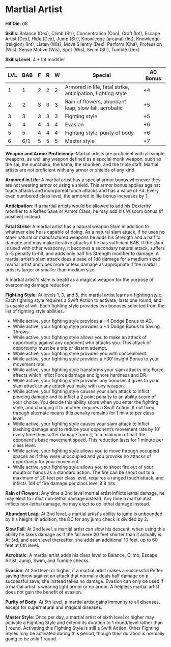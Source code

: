 # Martial Artist

**Hit Die**: d8

**Skills**: Balance (Dex), Climb (Str), Concentration (Con), Craft (Int), Escape Artist (Dex), Hide (Dex), Jump (Str), Knowledge (arcana) (Int), Knowledge (religion) (Int), Listen (Wis), Move Silently (Dex), Perform (Cha), Profession (Wis), Sense Motive (Wis), Spot (Wis), Swim (Str), Tumble (Dex)

**Skills/Level**: 4 + Int modifier

LVL | BAB | F | R | W | Special | AC Bonus
--- | --- | - | - | - | ------- | --- 
1   | 1   | 2 | 2 | 2 | Armored in life, fatal strike, anticipation, fighting style | +4
2   | 2   | 3 | 3 | 3 | Rain of flowers, abundant leap, slow fall, acrobatic		| +5
3   | 3   | 3 | 3 | 3 | Fighting style 												| +5
4   | 4   | 4 | 4 | 4 | Evasion		 												| +6
5   | 5   | 4 | 4 | 4 | Fighting style, purity of body								| +6
6   | 6/1 | 5 | 5 | 5 | Master style 			 									| +7

**Weapon and Armor Proficiency**: Martial artists are proficient with all simple weapons, as well any weapon defined as a special monk weapon, such as the sai, the nunchaku, the kama, the shuriken, and the triple staff. Martial artists are not proficient with any armor or shields of any kind.

**Armored in Life**: A martial artist has a special armor bonus whenever they are not wearing armor or using a shield. This armor bonus applies against touch attacks and incorporeal touch attacks and has a value of +4. Every even numbered class level, the armored in life bonus increases by 1. 

**Anticipation**: If a martial artists would be allowed to add his Dexterity modifier to a Reflex Save or Armor Class, he may add his Wisdom bonus (if positive) instead.

**Fatal Strike**: A martial artist has a natural weapon Slam in addition to whatever else he is capable of doing. As a natural slam attack, if he uses no other natural or manufactured weapons he adds his Strength and a half to damage and may make iterative attacks if he has sufficient BAB. If the slam is used with other weaponry, it becomes a secondary natural attack, suffers a -5 penalty to-hit, and adds only half his Strength modifier to damage. A martial artist’s slam attack does a base of 1d8 damage for a medium sized martial artist and does more or less damage as appropriate if the martial artist is larger or smaller than medium size.

A martial artist's slam is treatd as a magical weapon for the purpose of overcoming damage reduction.

**Fighting Style**: At levels 1, 3, and 5, the martial artist learns a fighting style. Each fighting style requires a Swift Action to activate, lasts one round, and is usable at will. Each fighting style provides two bonuses selected from the list of fighting style abilities.

* While active, your fighting style provides a +4 Dodge Bonus to AC.
* While active, your fighting style provides a +4 Dodge Bonus to Saving Throws.
* While active, your fighting style allows you to make an attack of opportunity against any opponent who attacks you. This attack of opportunity must be a trip or disarm attempt.
* While active, your fighting style provides you with concealment.
* While active, your fighting style provides a +30’ Insight Bonus to your movement rate.
* While active, your fighting style transforms your slam attacks into Force effects which inflict Force damage and ignore hardness and DR.
* While active, your fighting style provides any bonuses it gives to your slam attack to any attack you make with any weapon.
* While active, your fighting style causes your slam attack to inflict piercing damage and to inflict a 2 point penalty to an ability score of your choice. You decide this ability score when you enter the fighting style, and changing it to another requires a Swift Action. If not fixed through alternate means this penalty remains for 1 minute per class level.
* While active, your fighting style causes your slam attack to inflict slashing damage and to reduce your opponent’s movement rate by 10’ every time they suffer damage from it, to a minimum of half the opponent's base movement speed. This reduction lasts for 1 minute per class level.
* While active, your fighting style allows you to move through occupied spaces as if they were unoccupied and you provoke no attacks of opportunity for your movement.
* While active, your fighting style allows you to shoot fire out of your mouth or hands as a standard action. The fire can be shout out to a maximum of 20 feet per class level, requires a ranged touch attack, and inflicts 1d4 of fire damage per class level if it hits.

**Rain of Flowers**: Any time a 2nd level martial artist inflicts lethal damage, he may elect to inflict non-lethal damage instead. Any time a martial atist inflicts non-lethal damage, he may elect to do lethal damage instead.

**Abundant Leap**: At 2nd level, a martial artist's ability to jump is unbounded by his height. In addition, the DC for any jump check is divided by 2.

**Slow Fall**: At 2nd level, a martial artist can slow his descent, when using this ability he takes damage as if the fall were 20 feet shorter than it actually is. At 3rd, and each level thereafter, she adds an additional 10 feet, up to 60 feet at 6th level.

**Acrobatic**: A martial artist adds his class level to Balance, Climb, Escape Artist, Jump, Swim, and Tumble checks.

**Evasion**: At 2nd level or higher, if a martial artist makes a successful Reflex saving throw against an attack that normally deals half damage on a successful save, she instead takes no damage. Evasion can only be used if a martial artist is wearing light armor or no armor. A helpless martial artist does not gain the benefit of evasion.

**Purity of Body**: At 5th level, a martial artist gains immunity to all diseases, except for supernatural and magical diseases.

**Master Style**: Once per day, a martial artist of sixth level or higher may activate a Fighting Style and extend its duration to 1 round/level rather than 1 round. Activating this Fighting Style is still a Swift Action. Other Fighting Styles may be activated during this period, though their duration is normally going to be only 1 round. 